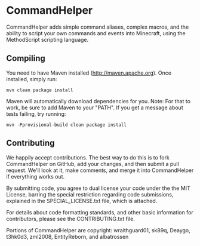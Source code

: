 CommandHelper
=============

CommandHelper adds simple command aliases, complex macros, 
and the ability to script your own commands and events into Minecraft,
using the MethodScript scripting language.

Compiling
---------

You need to have Maven installed (http://maven.apache.org). Once installed,
simply run:

    mvn clean package install
    
Maven will automatically download dependencies for you. Note: For that to work,
be sure to add Maven to your "PATH". If you get a message about tests failing,
try running:
	
	mvn -Pprovisional-build clean package install

Contributing
------------

We happily accept contributions. The best way to do this is to fork
CommandHelper on GitHub, add your changes, and then submit a pull request.
We'll look at it, make comments, and merge it into CommandHelper if
everything works out.

By submitting code, you agree to dual license your code under the 
the MIT License, barring the special restriction regarding code submissions,
explained in the SPECIAL_LICENSE.txt file, which is attached.

For details about code formatting standards, and other basic information for
contributors, please see the CONTRIBUTING.txt file.

Portions of CommandHelper are copyright: wraithguard01, sk89q, Deaygo, 
t3hk0d3, zml2008, EntityReborn, and albatrossen